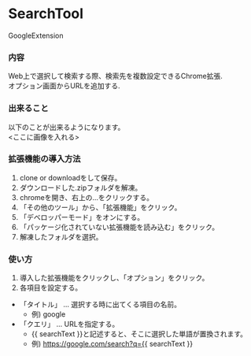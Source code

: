 # SearchTool
GoogleExtension<br>

### 内容
Web上で選択して検索する際、検索先を複数設定できるChrome拡張.<br>
オプション画面からURLを追加する.<br>

### 出来ること
以下のことが出来るようになります。<br>
<ここに画像を入れる>

### 拡張機能の導入方法

1. clone or downloadをして保存。
1. ダウンロードした.zipフォルダを解凍。
1. chromeを開き、右上の...をクリックする。
1. 「その他のツール」から、「拡張機能」をクリック。
1. 「デベロッパーモード」をオンにする。
1. 「パッケージ化されていない拡張機能を読み込む」をクリック。
1. 解凍したフォルダを選択。

### 使い方

1. 導入した拡張機能をクリックし、「オプション」をクリック。
1. 各項目を設定する。
  - 「タイトル」    ... 選択する時に出てくる項目の名前。
    - 例) google
  - 「クエリ」      ... URLを指定する。
    - {{ searchText }}と記述すると、そこに選択した単語が置換されます。
    - 例) https://google.com/search?q={{ searchText }}
